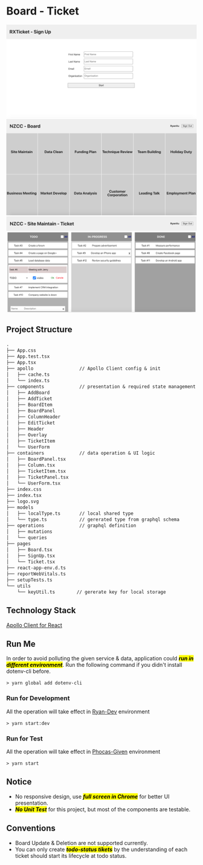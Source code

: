 # Board - Ticket

![Sign Up Page](imgs/signup-page.png)
![Board Page](imgs/board-page.png)
![Ticket Page](imgs/ticket-page.png)

## Project Structure

```
.
├── App.css
├── App.test.tsx
├── App.tsx
├── apollo                 // Apollo Client config & init
│   ├── cache.ts
│   └── index.ts
├── components             // presentation & required state management
│   ├── AddBoard
│   ├── AddTicket
│   ├── BoardItem
│   ├── BoardPanel
│   ├── ColumnHeader
│   ├── EditTicket
│   ├── Header
│   ├── Overlay
│   ├── TicketItem
│   └── UserForm
├── containers             // data operation & UI logic
│   ├── BoardPanel.tsx
│   ├── Column.tsx
│   ├── TicketItem.tsx
│   ├── TicketPanel.tsx
│   └── UserForm.tsx
├── index.css
├── index.tsx
├── logo.svg
├── models
│   ├── localType.ts       // local shared type
│   └── type.ts            // gererated type from graphql schema
├── operations             // graphql definition
│   ├── mutations
│   └── queries
├── pages
│   ├── Board.tsx
│   ├── SignUp.tsx
│   └── Ticket.tsx
├── react-app-env.d.ts
├── reportWebVitals.ts
├── setupTests.ts
└── utils
    └── keyUtil.ts        // gererate key for local storage

```


## Technology Stack

[Apollo Client for React](https://www.apollographql.com/docs/react/)

## Run Me
In order to avoid polluting the given service & data, application could <mark>***run in different environment***</mark>. Run the following command if you didn't install dotenv-cli before.

```
> yarn global add dotenv-cli
```
### Run for Development
All the operation will take effect in [Ryan-Dev](https://14g8921io8.execute-api.us-east-1.amazonaws.com/ryan-dev-ticket) environment

```
> yarn start:dev
```

### Run for Test
All the operation will take effect in [Phocas-Given](https://14g8921io8.execute-api.us-east-1.amazonaws.com/ryan-dev-ticket) environment

```
> yarn start
```

## Notice
* No responsive design, use <mark>***full screen in Chrome***</mark> for better UI presentation.
* <mark>***No Unit Test***</mark> for this project, but most of the components are testable.


## Conventions
* Board Update & Deletion are not supported currently.
* You can only create <mark>***todo-status tikets***</mark> by the understanding of each ticket should start its lifecycle at todo status.

